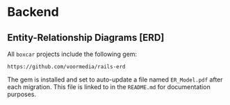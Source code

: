 # Backend

## Entity-Relationship Diagrams [ERD]

All ```boxcar``` projects include the following gem:

```
https://github.com/voormedia/rails-erd
```

The gem is installed and set to auto-update a file named ```ER_Model.pdf``` after each migration.
This file is linked to in the ```README.md``` for documentation purposes.
